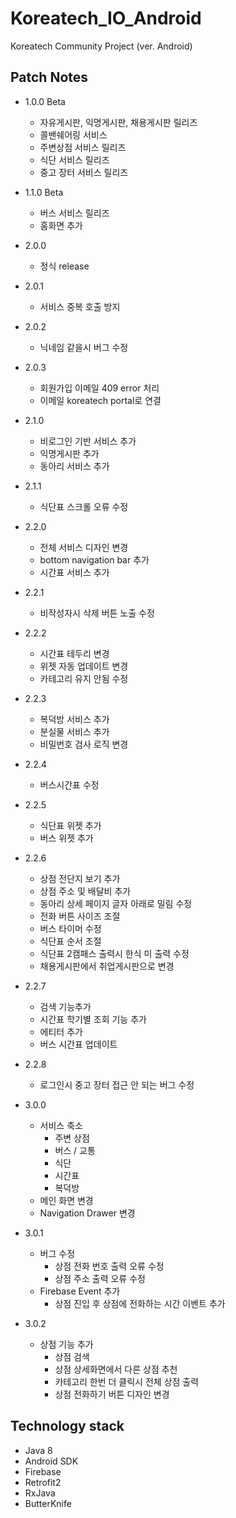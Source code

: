 # Koreatech_IO_Android
Koreatech Community Project (ver. Android)

## Patch Notes
- 1.0.0 Beta
  - 자유게시판, 익명게시판, 채용게시판 릴리즈
  - 콜밴쉐어링 서비스
  - 주변상점 서비스 릴리즈
  - 식단 서비스 릴리즈
  - 중고 장터 서비스 릴리즈


- 1.1.0 Beta
  - 버스 서비스 릴리즈
  - 홈화면 추가


- 2.0.0
  - 정식 release


- 2.0.1
  - 서비스 중복 호출 방지


- 2.0.2
  - 닉네임 같을시 버그 수정


- 2.0.3
  - 회원가입 이메일 409 error 처리
  - 이메일 koreatech portal로 연결


- 2.1.0
  - 비로그인 기반 서비스 추가
  - 익명게시판 추가
  - 동아리 서비스 추가


- 2.1.1
  - 식단표 스크롤 오류 수정


- 2.2.0
  - 전체 서비스 디자인 변경
  - bottom navigation bar 추가
  - 시간표 서비스 추가


- 2.2.1
  - 비작성자시 삭제 버튼 노출 수정


- 2.2.2
  - 시간표 테두리 변경
  - 위젯 자동 업데이트 변경
  - 카테고리 유지 안됨 수정

- 2.2.3
  - 복덕방 서비스 추가
  - 분실물 서비스 추가
  - 비밀번호 검사 로직 변경

-  2.2.4
    - 버스시간표 수정

- 2.2.5
    - 식단표 위젯 추가
    - 버스 위젯 추가

- 2.2.6
    - 상점 전단지 보기 추가
    - 상점 주소 및 배달비 추가
    - 동아리 상세 페이지 글자 아래로 밀림 수정
    - 전화 버튼 사이즈 조절
    - 버스 타이머 수정
    - 식단표 순서 조절
    - 식단표 2캠패스 출력시 한식 미 출력 수정
    - 채용게시판에서 취업게시판으로 변경

- 2.2.7
    - 검색 기능추가
    - 시간표 학기별 조회 기능 추가
    - 에티터 추가
    - 버스 시간표 업데이트

- 2.2.8
    - 로그인시 중고 장터 접근 안 되는 버그 수정

- 3.0.0
    -   서비스 축소
        - 주변 상점
        - 버스 / 교통
        - 식단
        - 시간표
        - 복덕방
    - 메인 화면 변경
    - Navigation Drawer 변경

- 3.0.1
    - 버그 수정
      - 상점 전화 번호 출력 오류 수정
      - 상점 주소 출력 오류 수정
    - Firebase Event 추가
      - 상점 진입 후 상점에 전화하는 시간 이벤트 추가

- 3.0.2
  - 상점 기능 추가
      - 상점 검색
      - 상점 상세화면에서 다른 상점 추천
      - 카테고리 한번 더 클릭시 전체 상점 출력
      - 상점 전화하기 버튼 디자인 변경

## Technology stack
  - Java 8
  - Android SDK
  - Firebase
  - Retrofit2
  - RxJava
  - ButterKnife
